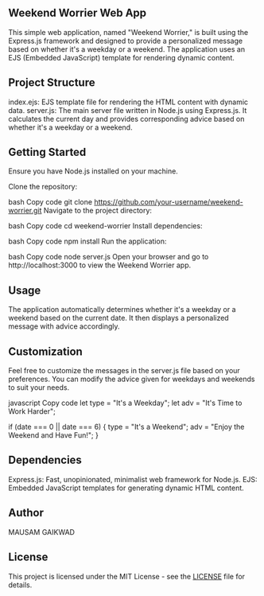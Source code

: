 ## Weekend Worrier Web App
This simple web application, named "Weekend Worrier," is built using the Express.js framework and designed to provide a personalized message based on whether it's a weekday or a weekend. The application uses an EJS (Embedded JavaScript) template for rendering dynamic content.

## Project Structure
index.ejs: EJS template file for rendering the HTML content with dynamic data.
server.js: The main server file written in Node.js using Express.js. It calculates the current day and provides corresponding advice based on whether it's a weekday or a weekend.
## Getting Started
Ensure you have Node.js installed on your machine.

Clone the repository:

bash
Copy code
git clone https://github.com/your-username/weekend-worrier.git
Navigate to the project directory:

bash
Copy code
cd weekend-worrier
Install dependencies:

bash
Copy code
npm install
Run the application:

bash
Copy code
node server.js
Open your browser and go to http://localhost:3000 to view the Weekend Worrier app.

## Usage
The application automatically determines whether it's a weekday or a weekend based on the current date. It then displays a personalized message with advice accordingly.

## Customization
Feel free to customize the messages in the server.js file based on your preferences. You can modify the advice given for weekdays and weekends to suit your needs.

javascript
Copy code
let type = "It's a Weekday";
let adv = "It's Time to Work Harder";

if (date === 0 || date === 6) {
    type = "It's a Weekend";
    adv = "Enjoy the Weekend and Have Fun!";
}
## Dependencies
Express.js: Fast, unopinionated, minimalist web framework for Node.js.
EJS: Embedded JavaScript templates for generating dynamic HTML content.
## Author
MAUSAM GAIKWAD

## License
This project is licensed under the MIT License - see the [LICENSE](LICENSE) file for details.
